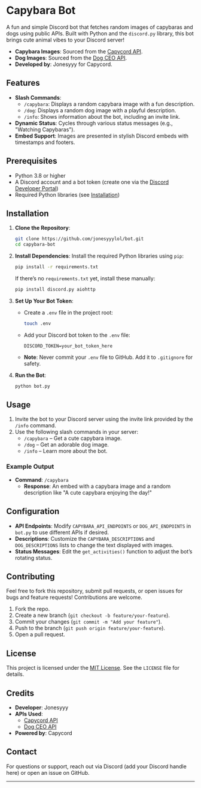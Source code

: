 # Capybara Bot

A fun and simple Discord bot that fetches random images of capybaras and dogs using public APIs. Built with Python and the `discord.py` library, this bot brings cute animal vibes to your Discord server!

- **Capybara Images**: Sourced from the [Capycord API](https://capy.lol).
- **Dog Images**: Sourced from the [Dog CEO API](https://dog.ceo).
- **Developed by**: Jonesyyy for Capycord.

## Features
- **Slash Commands**:
  - `/capybara`: Displays a random capybara image with a fun description.
  - `/dog`: Displays a random dog image with a playful description.
  - `/info`: Shows information about the bot, including an invite link.
- **Dynamic Status**: Cycles through various status messages (e.g., "Watching Capybaras").
- **Embed Support**: Images are presented in stylish Discord embeds with timestamps and footers.

## Prerequisites
- Python 3.8 or higher
- A Discord account and a bot token (create one via the [Discord Developer Portal](https://discord.com/developers/applications))
- Required Python libraries (see [Installation](#installation))

## Installation
1. **Clone the Repository**:
   ```bash
   git clone https://github.com/jonesyyylol/bot.git
   cd capybara-bot
   ```

2. **Install Dependencies**:
   Install the required Python libraries using `pip`:
   ```bash
   pip install -r requirements.txt
   ```
   If there’s no `requirements.txt` yet, install these manually:
   ```bash
   pip install discord.py aiohttp
   ```

3. **Set Up Your Bot Token**:
   - Create a `.env` file in the project root:
     ```bash
     touch .env
     ```
   - Add your Discord bot token to the `.env` file:
     ```
     DISCORD_TOKEN=your_bot_token_here
     ```
   - **Note**: Never commit your `.env` file to GitHub. Add it to `.gitignore` for safety.

4. **Run the Bot**:
   ```bash
   python bot.py
   ```

## Usage
1. Invite the bot to your Discord server using the invite link provided by the `/info` command.
2. Use the following slash commands in your server:
   - `/capybara` – Get a cute capybara image.
   - `/dog` – Get an adorable dog image.
   - `/info` – Learn more about the bot.

### Example Output
- **Command**: `/capybara`
  - **Response**: An embed with a capybara image and a random description like "A cute capybara enjoying the day!"

## Configuration
- **API Endpoints**: Modify `CAPYBARA_API_ENDPOINTS` or `DOG_API_ENDPOINTS` in `bot.py` to use different APIs if desired.
- **Descriptions**: Customize the `CAPYBARA_DESCRIPTIONS` and `DOG_DESCRIPTIONS` lists to change the text displayed with images.
- **Status Messages**: Edit the `get_activities()` function to adjust the bot’s rotating status.

## Contributing
Feel free to fork this repository, submit pull requests, or open issues for bugs and feature requests! Contributions are welcome.

1. Fork the repo.
2. Create a new branch (`git checkout -b feature/your-feature`).
3. Commit your changes (`git commit -m "Add your feature"`).
4. Push to the branch (`git push origin feature/your-feature`).
5. Open a pull request.

## License
This project is licensed under the [MIT License](LICENSE). See the `LICENSE` file for details.

## Credits
- **Developer**: Jonesyyy
- **APIs Used**:
  - [Capycord API](https://capy.lol)
  - [Dog CEO API](https://dog.ceo)
- **Powered by**: Capycord

## Contact
For questions or support, reach out via Discord (add your Discord handle here) or open an issue on GitHub.

---
